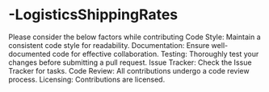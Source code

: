 # -LogisticsShippingRates
Please consider the below factors while contributing
 Code Style:
 Maintain a consistent code style for readability.
 Documentation:
 Ensure well-documented code for effective collaboration.
 Testing:
 Thoroughly test your changes before submitting a pull request.
 Issue Tracker:
 Check the Issue Tracker for tasks.
Code Review:
 All contributions undergo a code review process.
 Licensing:
 Contributions are licensed.
